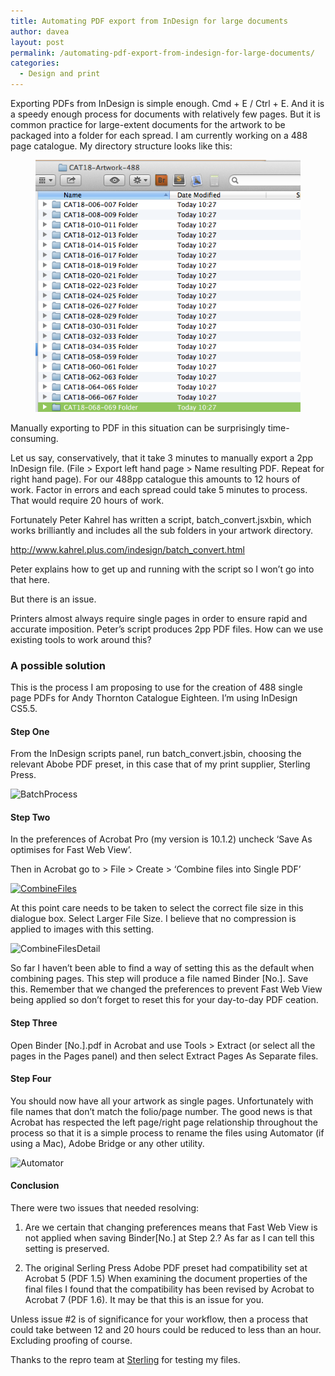```yaml
---
title: Automating PDF export from InDesign for large documents
author: davea
layout: post
permalink: /automating-pdf-export-from-indesign-for-large-documents/
categories:
  - Design and print
---
```

<p>Exporting PDFs from InDesign is simple enough. Cmd + E / Ctrl + E. And it is a speedy enough process for documents with relatively few pages. But it is common practice for large-extent documents for the artwork to be packaged into a folder for each spread. I am currently working on a 488 page catalogue. My directory structure looks like this:
</p>
<figure><img src="../images/Folders.png" alt="Small hill in Scotland"></figure>

<p>Manually exporting to PDF in this situation can be surprisingly time-consuming.</p>

<p>Let us say, conservatively, that it take 3 minutes to manually export a 2pp InDesign file. (File > Export left hand page > Name resulting PDF. Repeat for right hand page). For our 488pp catalogue this amounts to 12 hours of work. Factor in errors and each spread could take 5 minutes to process. That would require 20 hours of work.</p>

Fortunately Peter Kahrel has written a script, batch_convert.jsxbin, which works brilliantly and includes all the sub folders in your artwork directory.

<a href="http://www.kahrel.plus.com/indesign/batch_convert.html" target="_blank">http://www.kahrel.plus.com/indesign/batch_convert.html</a>

Peter explains how to get up and running with the script so I won&#8217;t go into that here.

But there is an issue.

Printers almost always require single pages in order to ensure rapid and accurate imposition. Peter’s script produces 2pp PDF files. How can we use existing tools to work around this?

### A possible solution

This is the process I am proposing to use for the creation of 488 single page PDFs for Andy Thornton Catalogue Eighteen. I’m using InDesign CS5.5.

#### Step One

From the InDesign scripts panel, run batch_convert.jsbin, choosing the relevant Abobe PDF preset, in this case that of my print supplier, Sterling Press.

<img class="alignnone size-full wp-image-746" src="http://www.daveallengraphics.com/wp-content/uploads/2014/04/BatchProcess.jpg" alt="BatchProcess" /> 

#### Step Two

In the preferences of Acrobat Pro (my version is 10.1.2) uncheck ‘Save As optimises for Fast Web View’.

Then in Acrobat go to > File > Create > ‘Combine files into Single PDF’

[<img class="alignnone size-full wp-image-743" src="http://www.daveallengraphics.com/wp-content/uploads/2014/04/CombineFiles.png" alt="CombineFiles" />][1] 

At this point care needs to be taken to select the correct file size in this dialogue box. Select Larger File Size. I believe that no compression is applied to images with this setting.

<img class="alignnone size-full wp-image-744" src="http://www.daveallengraphics.com/wp-content/uploads/2014/04/CombineFilesDetail.png" alt="CombineFilesDetail" /> 

So far I haven’t been able to find a way of setting this as the default when combining pages. This step will produce a file named Binder [No.]. Save this. Remember that we changed the preferences to prevent Fast Web View being applied so don&#8217;t forget to reset this for your day-to-day PDF ceation.

#### Step Three

Open Binder [No.].pdf in Acrobat and use Tools > Extract (or select all the pages in the Pages panel) and then select Extract Pages As Separate files.

#### Step Four

You should now have all your artwork as single pages. Unfortunately with file names that don’t match the folio/page number. The good news is that Acrobat has respected the left page/right page relationship throughout the process so that it is a simple process to rename the files using Automator (if using a Mac), Adobe Bridge or any other utility.

<img class="alignnone size-full wp-image-745" src="http://www.daveallengraphics.com/wp-content/uploads/2014/04/Automator.jpg" alt="Automator" /> 

#### Conclusion

There were two issues that needed resolving:

1. Are we certain that changing preferences means that Fast Web View is not applied when saving Binder[No.] at Step 2.? As far as I can tell this setting is preserved.

2. The original Serling Press Adobe PDF preset had compatibility set at Acrobat 5 (PDF 1.5) When examining the document properties of the final files I found that the compatibility has been revised by Acrobat to Acrobat 7 (PDF 1.6). It may be that this is an issue for you.

Unless issue #2 is of significance for your workflow, then a process that could take between 12 and 20 hours could be reduced to less than an hour. Excluding proofing of course.

Thanks to the repro team at [Sterling][2] for testing my files.[  
][3]

 [1]: http://www.daveallengraphics.com/wp-content/uploads/2014/04/CombineFiles.png
 [2]: http://www.sterlingsolutions.co.uk/ "Sterling"
 [3]: http://www.sterlingsolutions.co.uk/